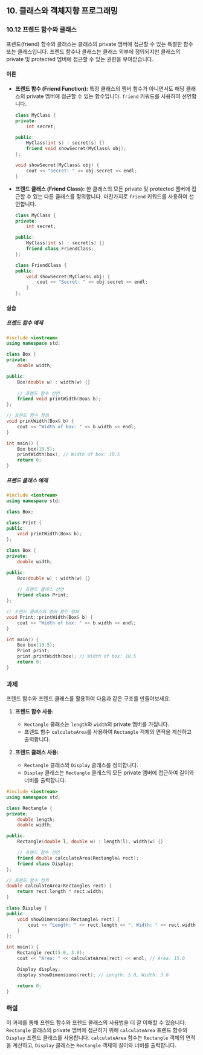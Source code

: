 ## 10. 클래스와 객체지향 프로그래밍

### 10.12 프렌드 함수와 클래스

프렌드(friend) 함수와 클래스는 클래스의 private 멤버에 접근할 수 있는 특별한 함수 또는 클래스입니다. 프렌드 함수나 클래스는 클래스 외부에 정의되지만 클래스의 private 및 protected 멤버에 접근할 수 있는 권한을 부여받습니다.

#### 이론

- **프렌드 함수 (Friend Function):** 특정 클래스의 멤버 함수가 아니면서도 해당 클래스의 private 멤버에 접근할 수 있는 함수입니다. `friend` 키워드를 사용하여 선언합니다.
  
  ```cpp
  class MyClass {
  private:
      int secret;

  public:
      MyClass(int s) : secret(s) {}
      friend void showSecret(MyClass& obj);
  };

  void showSecret(MyClass& obj) {
      cout << "Secret: " << obj.secret << endl;
  }
  ```

- **프렌드 클래스 (Friend Class):** 한 클래스의 모든 private 및 protected 멤버에 접근할 수 있는 다른 클래스를 정의합니다. 마찬가지로 `friend` 키워드를 사용하여 선언합니다.
  
  ```cpp
  class MyClass {
  private:
      int secret;

  public:
      MyClass(int s) : secret(s) {}
      friend class FriendClass;
  };

  class FriendClass {
  public:
      void showSecret(MyClass& obj) {
          cout << "Secret: " << obj.secret << endl;
      }
  };
  ```

#### 실습

##### 프렌드 함수 예제

```cpp
#include <iostream>
using namespace std;

class Box {
private:
    double width;

public:
    Box(double w) : width(w) {}
    
    // 프렌드 함수 선언
    friend void printWidth(Box& b);
};

// 프렌드 함수 정의
void printWidth(Box& b) {
    cout << "Width of box: " << b.width << endl;
}

int main() {
    Box box(10.5);
    printWidth(box); // Width of box: 10.5
    return 0;
}
```

##### 프렌드 클래스 예제

```cpp
#include <iostream>
using namespace std;

class Box;

class Print {
public:
    void printWidth(Box& b);
};

class Box {
private:
    double width;

public:
    Box(double w) : width(w) {}
    
    // 프렌드 클래스 선언
    friend class Print;
};

// 프렌드 클래스의 멤버 함수 정의
void Print::printWidth(Box& b) {
    cout << "Width of box: " << b.width << endl;
}

int main() {
    Box box(10.5);
    Print print;
    print.printWidth(box); // Width of box: 10.5
    return 0;
}
```

### 과제
프렌드 함수와 프렌드 클래스를 활용하여 다음과 같은 구조를 만들어보세요.

1. **프렌드 함수 사용:**
   - `Rectangle` 클래스는 `length`와 `width`의 private 멤버를 가집니다.
   - 프렌드 함수 `calculateArea`를 사용하여 `Rectangle` 객체의 면적을 계산하고 출력합니다.

2. **프렌드 클래스 사용:**
   - `Rectangle` 클래스와 `Display` 클래스를 정의합니다.
   - `Display` 클래스는 `Rectangle` 클래스의 모든 private 멤버에 접근하여 길이와 너비를 출력합니다.

```cpp
#include <iostream>
using namespace std;

class Rectangle {
private:
    double length;
    double width;

public:
    Rectangle(double l, double w) : length(l), width(w) {}

    // 프렌드 함수 선언
    friend double calculateArea(Rectangle& rect);
    friend class Display;
};

// 프렌드 함수 정의
double calculateArea(Rectangle& rect) {
    return rect.length * rect.width;
}

class Display {
public:
    void showDimensions(Rectangle& rect) {
        cout << "Length: " << rect.length << ", Width: " << rect.width << endl;
    }
};

int main() {
    Rectangle rect(5.0, 3.0);
    cout << "Area: " << calculateArea(rect) << endl; // Area: 15.0

    Display display;
    display.showDimensions(rect); // Length: 5.0, Width: 3.0

    return 0;
}
```

### 해설

이 과제를 통해 프렌드 함수와 프렌드 클래스의 사용법을 더 잘 이해할 수 있습니다. `Rectangle` 클래스의 private 멤버에 접근하기 위해 `calculateArea` 프렌드 함수와 `Display` 프렌드 클래스를 사용합니다. `calculateArea` 함수는 `Rectangle` 객체의 면적을 계산하고, `Display` 클래스는 `Rectangle` 객체의 길이와 너비를 출력합니다.